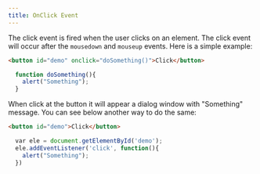 ```yaml
---
title: OnClick Event
---
```


The click event is fired when the user clicks on an element. The click event will occur after the `mousedown` and `mouseup` events. Here is a simple example:

```html
<button id="demo" onclick="doSomething()">Click</button>
```

```javascript
  function doSomething(){
    alert("Something");
  }
```
When click at the button it will appear a dialog window with "Something" message. You can see below another way to do the same:


```html
<button id="demo">Click</button>
```

```javascript
  var ele = document.getElementById('demo');
  ele.addEventListener('click', function(){
    alert("Something");
  })
```
